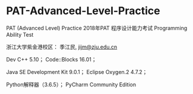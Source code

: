 # PAT-Advanced-Level-Practice
PAT (Advanced Level) Practice 
2018年PAT 程序设计能力考试 Programming Ability Test

浙江大学紫金港校区： 季江民, jijm@zju.edu.cn

Dev C++ 5.10；
Code::Blocks 16.01；

Java SE Development Kit 9.0.1；
Eclipse Oxygen.2 4.7.2；

Python解释器（3.6.5）；
PyCharm Community Edition
